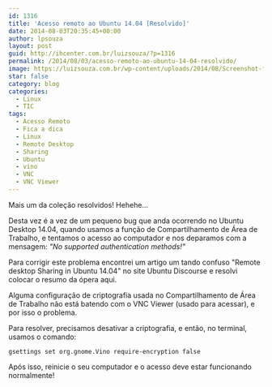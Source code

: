 ```yaml
---
id: 1316
title: 'Acesso remoto ao Ubuntu 14.04 [Resolvido]'
date: 2014-08-03T20:35:45+00:00
author: lpsouza
layout: post
guid: http://ihcenter.com.br/luizsouza/?p=1316
permalink: /2014/08/03/acesso-remoto-ao-ubuntu-14-04-resolvido/
image: https://luizsouza.com.br/wp-content/uploads/2014/08/Screenshot-from-2014-05-26-103053.png
star: false
category: blog
categories:
  - Linux
  - TIC
tags:
  - Acesso Remoto
  - Fica a dica
  - Linux
  - Remote Desktop
  - Sharing
  - Ubuntu
  - vino
  - VNC
  - VNC Viewer
---
```

Mais um da coleção resolvidos! Hehehe...

Desta vez é a vez de um pequeno bug que anda ocorrendo no Ubuntu Desktop 14.04, quando usamos a função de Compartilhamento de Área de Trabalho, e tentamos o acesso ao computador e nos deparamos com a mensagem: _"No supported authentication methods!"_

Para corrigir este problema encontrei um artigo um tando confuso "Remote desktop Sharing in Ubuntu 14.04" no site Ubuntu Discourse e resolvi colocar o resumo da ópera aqui.

Alguma configuração de criptografia usada no Compartilhamento de Área de Trabalho não está batendo com o VNC Viewer (usado para acessar), e por isso o problema.

Para resolver, precisamos desativar a criptografia, e então, no terminal, usamos o comando:

`gsettings set org.gnome.Vino require-encryption false`

Após isso, reinicie o seu computador e o acesso deve estar funcionando normalmente!
